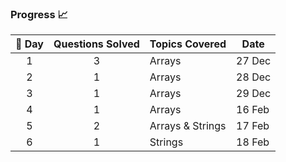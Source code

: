 ### **Progress 📈**  
<table>
  <thead>
    <tr>
      <th>🌟 Day</th>
      <th> Questions Solved</th>
      <th> Topics Covered</th>
      <th> Date</th>
    </tr>
  </thead>
  <tbody>
    <tr>
      <td align="center">1</td>
      <td align="center">3</td>
      <td>Arrays</td>
      <td>27 Dec</td>
    </tr>
    <tr>
      <td align="center">2</td>
      <td align="center">1</td>
      <td>Arrays</td>
      <td>28 Dec</td>
    </tr>
    <tr>
      <td align="center">3</td>
      <td align="center">1</td>
      <td>Arrays</td>
      <td>29 Dec</td>
    </tr>
    <tr>
      <td align="center">4</td>
      <td align="center">1</td>
      <td>Arrays</td>
      <td>16 Feb</td>
    </tr>
    <tr>
      <td align="center">5</td>
      <td align="center">2</td>
      <td>Arrays & Strings</td>
      <td>17 Feb</td>
    </tr>
    <tr>
      <td align="center">6</td>
      <td align="center">1</td>
      <td>Strings</td>
      <td>18 Feb</td>
    </tr>
  </tbody>
</table>
